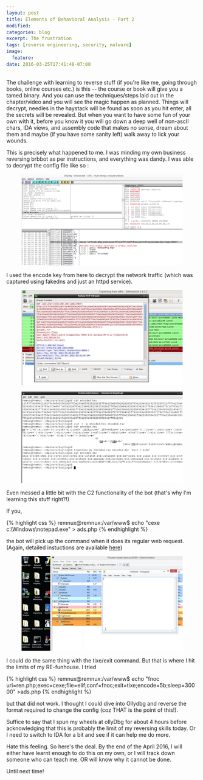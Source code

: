 ```yaml
---
layout: post
title: Elements of Behavioral Analysis - Part 2
modified:
categories: blog
excerpt: The frustration
tags: [reverse engineering, security, malware]
image:
  feature:
date: 2016-03-25T17:41:48-07:00
---
```


The challenge with learning to reverse stuff (if you're like me, going through books, online courses etc.) is this -- the course or book will give you a tamed binary. And you can use the techniques/steps laid out in the chapter/video and you will see the magic happen as planned. Things will decrypt, needles in the haystack will be found as soon as you hit enter, all the secrets will be revealed. But when you want to have some fun of your own with it, before you know it you will go down a deep well of non-ascII chars, IDA views, and assembly code that makes no sense, dream about them and maybe (if you have some sanity left) walk away to lick your wounds.

This is precisely what happened to me. I was minding my own business reversing brbbot as per instructions, and everything was dandy. I was able to decrypt the config file like so :

<figure>
    <a href="/images/decryptconfigtmp.png"><img src="/images/decryptconfigtmp.png" alt="image"></a>
</figure>

I used the encode key from here to decrypt the network traffic (which was captured using fakedns and just an httpd service).

<figure>
    <a href="/images/httpd1.png"><img src="/images/httpd1.png" alt="image"></a>
</figure>

<figure>
    <a href="/images/decrypted network traffic.png"><img src="/images/decrypted network traffic.png" alt="image"></a>
</figure>

Even messed a little bit with the C2 functionality of the bot (that's why I'm learning this stuff right?!)

If you, 

{% highlight css %}
remnux@remnux:/var/www$ echo "cexe c:\Windows\notepad.exe" > ads.php 
{% endhighlight %}

the bot will pick up the command when it does its regular web request. (Again, detailed instuctions are available <a href=" http://andrewjkerr.com/assets/documents/CIS4930Practical2Writeup.pdf">here</a>)

<figure>
    <a href="/images/runningnotepad.png"><img src="/images/runningnotepad.png" alt="image"></a>
</figure>

I could do the same thing with the tixe/exit command. But that is where I hit the limits of my RE-funhouse. I tried

{% highlight css %}
remnux@remnux:/var/www$ echo "fnoc uri=ren.php;exec=cexe;file=elif;conf=fnoc;exit=tixe;encode=5b;sleep=30000" >ads.php
{% endhighlight %}

but that did not work. I thought I could dive into Ollydbg and reverse the format required to change the config (coz THAT is the point of this!).

Suffice to say that I spun my wheels at ollyDbg for about 4 hours before acknowledging that this is probably the limit of my reversing skills today. Or I need to switch to IDA for a bit and see if it can help me do more.

Hate this feeling. So here's the deal. By the end of the April 2016, I will either have learnt enough to do this on my own, or I will track down someone who can teach me.
OR will know why it cannot be done.

Until next time!
